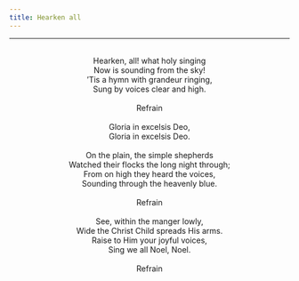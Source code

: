 ```yaml
---
title: Hearken all
---
```


---
<center>
<br/>
Hearken, all! what holy singing<br/>
Now is sounding from the sky!<br/>
’Tis a hymn with grandeur ringing,<br/>
Sung by voices clear and high.<br/>
<br/>
Refrain<br/>
<br/>
Gloria in excelsis Deo,<br/>
Gloria in excelsis Deo.<br/>
<br/>
On the plain, the simple shepherds<br/>
Watched their flocks the long night through;<br/>
From on high they heard the voices,<br/>
Sounding through the heavenly blue.<br/>
<br/>
Refrain<br/>
<br/>
See, within the manger lowly,<br/>
Wide the Christ Child spreads His arms.<br/>
Raise to Him your joyful voices,<br/>
Sing we all Noel, Noel.<br/>
<br/>
Refrain<br/>

</center>